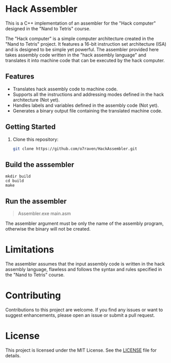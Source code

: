# Hack Assembler

This is a C++ implementation of an assembler for the "Hack computer" designed in the "Nand to Tetris" course.

The "Hack computer" is a simple computer architecture created in the "Nand to Tetris" project. It features a 16-bit instruction set architecture (ISA) and is designed to be simple yet powerful. The assembler provided here takes assembly code written in the "hack assembly language" and translates it into machine code that can be executed by the hack computer.

## Features

- Translates hack assembly code to machine code.
- Supports all the instructions and addressing modes defined in the hack architecture (Not yet).
- Handles labels and variables defined in the assembly code (Not yet).
- Generates a binary output file containing the translated machine code.

## Getting Started

1. Clone this repository:

   ```bash
   git clone https://github.com/o7raven/HackAssembler.git

## Build the asssembler
```cd HackAssembler
mkdir build
cd build
make
```

## Run the assembler
> Assembler.exe main.asm

The assembler argument must be only the name of the assembly program, otherwise the binary will not be created.

# Limitations

  The assembler assumes that the input assembly code is written in the hack assembly language, flawless and follows the syntax and rules specified in the "Nand to Tetris" course.

# Contributing

Contributions to this project are welcome. If you find any issues or want to suggest enhancements, please open an issue or submit a pull request.

# License

This project is licensed under the MIT License. See the [LICENSE](LICENSE) file for details.